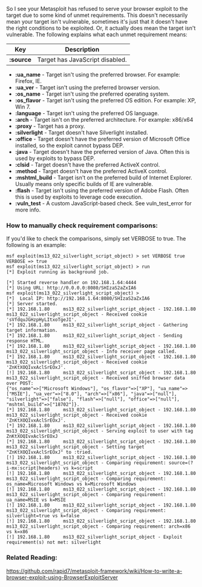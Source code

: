 So  I see your Metasploit has refused to serve your browser exploit to the target due to some kind of unmet requirements. This doesn't necessarily mean your target isn't vulnerable, sometimes it's just that it doesn't have the right conditions to be exploited. Or, it actually does mean the target isn't vulnerable. The following explains what each unmet requirement means:

| Key | Description |
| --- | ----------- |
| **:source** | Target has JavaScript disabled. |


* **:ua_name** - Target isn't using the preferred browser. For example: Firefox, IE.
* **:ua_ver** - Target isn't using the preferred browser version.
* **:os_name** - Target isn't using the preferred operating system.
* **:os_flavor** - Target isn't using the preferred OS edition. For example: XP, Win 7.
* **:language** - Target isn't using the preferred OS language.
* **:arch** - Target isn't on the preferred architecture. For example: x86/x64
* **:proxy** - Target has a proxy.
* **:silverlight** - Target doesn't have Silverlight installed.
* **:office** - Target doesn't have the preferred version of Microsoft Office installed, so the exploit cannot bypass DEP.
* **:java** - Target doesn't have the preferred version of Java. Often this is used by exploits to bypass DEP.
* **:clsid** - Target doesn't have the preferred ActiveX control.
* **:method** - Target doesn't have the preferred ActiveX control.
* **:mshtml_build** - Target isn't on the preferred build of Internet Explorer. Usually means only specific builds of IE are vulnerable.
* **:flash** - Target isn't using the preferred version of Adobe Flash. Often this is used by exploits to leverage code execution.
* **:vuln_test** - A custom JavaScript-based check. See vuln_test_error for more info.

### How to manually check requirement comparisons:

If you'd like to check the comparisons, simply set VERBOSE to true. The following is an example:

```
msf exploit(ms13_022_silverlight_script_object) > set VERBOSE true
VERBOSE => true
msf exploit(ms13_022_silverlight_script_object) > run
[*] Exploit running as background job.

[*] Started reverse handler on 192.168.1.64:4444 
[*] Using URL: http://0.0.0.0:8080/SHIzaS2aZxIA6
msf exploit(ms13_022_silverlight_script_object) >
[*]  Local IP: http://192.168.1.64:8080/SHIzaS2aZxIA6
[*] Server started.
[*] 192.168.1.80     ms13_022_silverlight_script_object - 192.168.1.80     ms13_022_silverlight_script_object - Received cookie 'sVfdquJGHzpHyLItxoTgeJI'.
[*] 192.168.1.80     ms13_022_silverlight_script_object - Gathering target information.
[*] 192.168.1.80     ms13_022_silverlight_script_object - Sending response HTML.
[*] 192.168.1.80     ms13_022_silverlight_script_object - 192.168.1.80     ms13_022_silverlight_script_object - Info receiver page called.
[*] 192.168.1.80     ms13_022_silverlight_script_object - 192.168.1.80     ms13_022_silverlight_script_object - Received cookie 'ZnKtXOQIvxAclSrEOxJ'.
[!] 192.168.1.80     ms13_022_silverlight_script_object - 192.168.1.80     ms13_022_silverlight_script_object - Received sniffed browser data over POST: 
{"os_name"=>["Microsoft Windows"], "os_flavor"=>["XP"], "ua_name"=>["MSIE"], "ua_ver"=>["8.0"], "arch"=>["x86"], "java"=>["null"], "silverlight"=>["false"], "flash"=>["null"], "office"=>["null"], "mshtml_build"=>["18702"]}.
[*] 192.168.1.80     ms13_022_silverlight_script_object - 192.168.1.80     ms13_022_silverlight_script_object - Received cookie 'ZnKtXOQIvxAclSrEOxJ'.
[*] 192.168.1.80     ms13_022_silverlight_script_object - 192.168.1.80     ms13_022_silverlight_script_object - Serving exploit to user with tag ZnKtXOQIvxAclSrEOxJ
[*] 192.168.1.80     ms13_022_silverlight_script_object - 192.168.1.80     ms13_022_silverlight_script_object - Setting target "ZnKtXOQIvxAclSrEOxJ" to :tried.
[!] 192.168.1.80     ms13_022_silverlight_script_object - 192.168.1.80     ms13_022_silverlight_script_object - Comparing requirement: source=(?i-mx:script|headers) vs k=script
[!] 192.168.1.80     ms13_022_silverlight_script_object - 192.168.1.80     ms13_022_silverlight_script_object - Comparing requirement: os_name=Microsoft Windows vs k=Microsoft Windows
[!] 192.168.1.80     ms13_022_silverlight_script_object - 192.168.1.80     ms13_022_silverlight_script_object - Comparing requirement: ua_name=MSIE vs k=MSIE
[!] 192.168.1.80     ms13_022_silverlight_script_object - 192.168.1.80     ms13_022_silverlight_script_object - Comparing requirement: silverlight=true vs k=false
[!] 192.168.1.80     ms13_022_silverlight_script_object - 192.168.1.80     ms13_022_silverlight_script_object - Comparing requirement: arch=x86 vs k=x86
[!] 192.168.1.80     ms13_022_silverlight_script_object - Exploit requirement(s) not met: silverlight
```

### Related Reading:

https://github.com/rapid7/metasploit-framework/wiki/How-to-write-a-browser-exploit-using-BrowserExploitServer